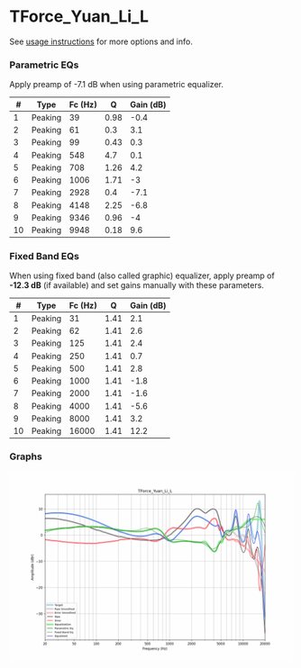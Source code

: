 # TForce_Yuan_Li_L
See [usage instructions](https://github.com/jaakkopasanen/AutoEq#usage) for more options and info.

### Parametric EQs
Apply preamp of -7.1 dB when using parametric equalizer.

|   # | Type    |   Fc (Hz) |    Q |   Gain (dB) |
|-----|---------|-----------|------|-------------|
|   1 | Peaking |        39 | 0.98 |        -0.4 |
|   2 | Peaking |        61 | 0.3  |         3.1 |
|   3 | Peaking |        99 | 0.43 |         0.3 |
|   4 | Peaking |       548 | 4.7  |         0.1 |
|   5 | Peaking |       708 | 1.26 |         4.2 |
|   6 | Peaking |      1006 | 1.71 |        -3   |
|   7 | Peaking |      2928 | 0.4  |        -7.1 |
|   8 | Peaking |      4148 | 2.25 |        -6.8 |
|   9 | Peaking |      9346 | 0.96 |        -4   |
|  10 | Peaking |      9948 | 0.18 |         9.6 |

### Fixed Band EQs
When using fixed band (also called graphic) equalizer, apply preamp of **-12.3 dB** (if available) and set gains manually with these parameters.

|   # | Type    |   Fc (Hz) |    Q |   Gain (dB) |
|-----|---------|-----------|------|-------------|
|   1 | Peaking |        31 | 1.41 |         2.1 |
|   2 | Peaking |        62 | 1.41 |         2.6 |
|   3 | Peaking |       125 | 1.41 |         2.4 |
|   4 | Peaking |       250 | 1.41 |         0.7 |
|   5 | Peaking |       500 | 1.41 |         2.8 |
|   6 | Peaking |      1000 | 1.41 |        -1.8 |
|   7 | Peaking |      2000 | 1.41 |        -1.6 |
|   8 | Peaking |      4000 | 1.41 |        -5.6 |
|   9 | Peaking |      8000 | 1.41 |         3.2 |
|  10 | Peaking |     16000 | 1.41 |        12.2 |

### Graphs
![](./TForce_Yuan_Li_L.png)
